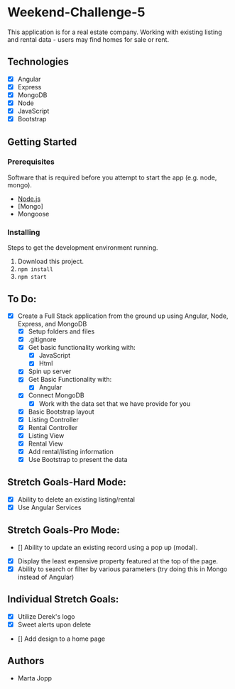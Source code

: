 # Weekend-Challenge-5

This application is for a real estate company.  Working with existing listing and rental data - users may find homes for sale or rent.  

## Technologies 

- [x] Angular
- [x] Express
- [x] MongoDB
- [x] Node
- [x] JavaScript
- [x] Bootstrap

## Getting Started

### Prerequisites

Software that is required before you attempt to start the app (e.g. node, mongo).

- [Node.js](https://nodejs.org/en/)
- [Mongo]
- Mongoose

### Installing

Steps to get the development environment running.

1. Download this project.
2. `npm install`
3. `npm start`

## To Do:

- [x] Create a Full Stack application from the ground up using Angular, Node,      Express, and MongoDB
    - [X] Setup folders and files
    - [x] .gitignore
    - [x] Get basic functionality working with:
        - [x] JavaScript
        - [x] Html
    - [x] Spin up server
    - [x] Get Basic Functionality with:
        - [x] Angular
    - [x] Connect MongoDB
        - [x] Work with the data set that we have provide for you
    - [x] Basic Bootstrap layout
    - [x] Listing Controller
    - [x] Rental Controller
    - [x] Listing View
    - [x] Rental View
    - [x] Add rental/listing information
    - [x] Use Bootstrap to present the data

## Stretch Goals-Hard Mode:

- [x] Ability to delete an existing listing/rental
- [x] Use Angular Services

## Stretch Goals-Pro Mode:

- [] Ability to update an existing record using a pop up (modal).
- [x] Display the least expensive property featured at the top of the page.
- [x] Ability to search or filter by various parameters (try doing this in         Mongo instead of Angular)

## Individual Stretch Goals: 

- [x] Utilize Derek's logo
- [x] Sweet alerts upon delete
- [] Add design to a home page

## Authors

* Marta Jopp